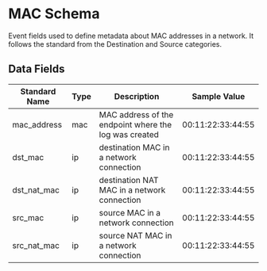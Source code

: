 # MAC Schema

Event fields used to define metadata about MAC addresses in a network. It follows the standard from the Destination and Source categories.

## Data Fields

| Standard Name | Type | Description | Sample Value |
|--------|---------|-------|-------|
| mac_address | mac | MAC address of the endpoint where the log was created | 00:11:22:33:44:55 |
| dst_mac | ip | destination MAC in a network connection | 00:11:22:33:44:55 |
| dst_nat_mac | ip | destination NAT MAC in a network connection | 00:11:22:33:44:55 |
| src_mac | ip | source MAC in a network connection | 00:11:22:33:44:55 |
| src_nat_mac | ip | source NAT MAC in a network connection | 00:11:22:33:44:55 |
